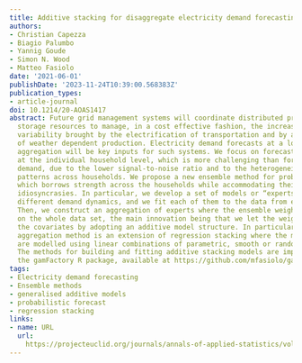```yaml
---
title: Additive stacking for disaggregate electricity demand forecasting
authors:
- Christian Capezza
- Biagio Palumbo
- Yannig Goude
- Simon N. Wood
- Matteo Fasiolo
date: '2021-06-01'
publishDate: '2023-11-24T10:39:00.568383Z'
publication_types:
- article-journal
doi: 10.1214/20-AOAS1417
abstract: Future grid management systems will coordinate distributed production and
  storage resources to manage, in a cost effective fashion, the increased load and
  variability brought by the electrification of transportation and by a higher share
  of weather dependent production. Electricity demand forecasts at a low level of
  aggregation will be key inputs for such systems. We focus on forecasting demand
  at the individual household level, which is more challenging than forecasting aggregate
  demand, due to the lower signal-to-noise ratio and to the heterogeneity of consumption
  patterns across households. We propose a new ensemble method for probabilistic forecasting
  which borrows strength across the households while accommodating their individual
  idiosyncrasies. In particular, we develop a set of models or “experts” which capture
  different demand dynamics, and we fit each of them to the data from each household.
  Then, we construct an aggregation of experts where the ensemble weights are estimated
  on the whole data set, the main innovation being that we let the weights vary with
  the covariates by adopting an additive model structure. In particular, the proposed
  aggregation method is an extension of regression stacking where the mixture weights
  are modelled using linear combinations of parametric, smooth or random effects.
  The methods for building and fitting additive stacking models are implemented by
  the gamFactory R package, available at https://github.com/mfasiolo/gamFactory.
tags:
- Electricity demand forecasting
- Ensemble methods
- generalised additive models
- probabilistic forecast
- regression stacking
links:
- name: URL
  url: 
    https://projecteuclid.org/journals/annals-of-applied-statistics/volume-15/issue-2/Additive-stacking-for-disaggregate-electricity-demand-forecasting/10.1214/20-AOAS1417.full
---
```

